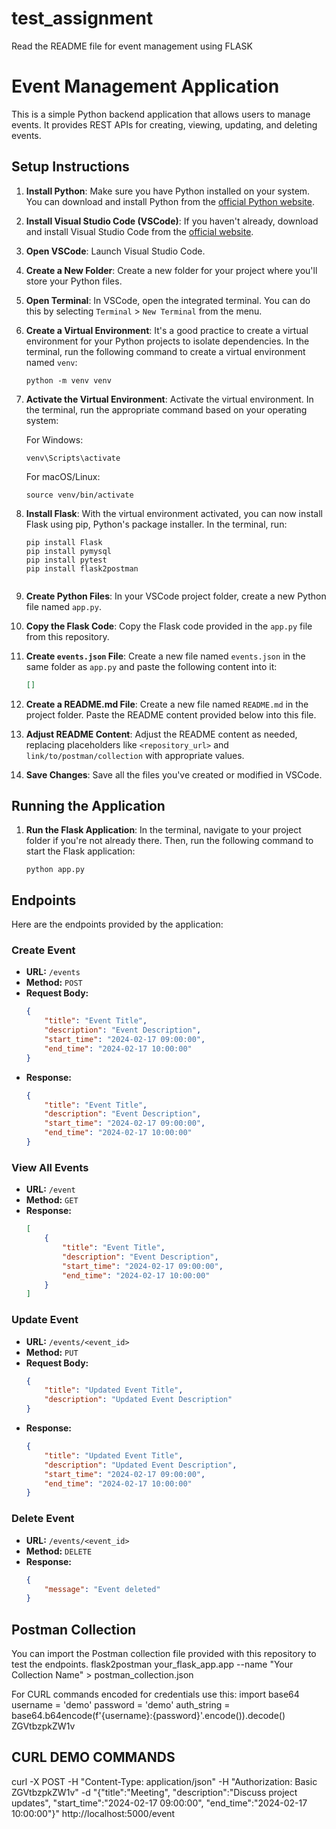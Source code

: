 # test_assignment
Read the README file for event management using FLASK

# Event Management Application

This is a simple Python backend application that allows users to manage events. It provides REST APIs for creating, viewing, updating, and deleting events.

## Setup Instructions

1. **Install Python**: Make sure you have Python installed on your system. You can download and install Python from the [official Python website](https://www.python.org/downloads/).

2. **Install Visual Studio Code (VSCode)**: If you haven't already, download and install Visual Studio Code from the [official website](https://code.visualstudio.com/).

3. **Open VSCode**: Launch Visual Studio Code.

4. **Create a New Folder**: Create a new folder for your project where you'll store your Python files.

5. **Open Terminal**: In VSCode, open the integrated terminal. You can do this by selecting `Terminal` > `New Terminal` from the menu.

6. **Create a Virtual Environment**: It's a good practice to create a virtual environment for your Python projects to isolate dependencies. In the terminal, run the following command to create a virtual environment named `venv`:

    ```
    python -m venv venv
    ```

7. **Activate the Virtual Environment**: Activate the virtual environment. In the terminal, run the appropriate command based on your operating system:

    For Windows:
    ```
    venv\Scripts\activate
    ```

    For macOS/Linux:
    ```
    source venv/bin/activate
    ```

8. **Install Flask**: With the virtual environment activated, you can now install Flask using pip, Python's package installer. In the terminal, run:

    ```
    pip install Flask
    pip install pymysql
    pip install pytest
    pip install flask2postman


    ```

9. **Create Python Files**: In your VSCode project folder, create a new Python file named `app.py`.

10. **Copy the Flask Code**: Copy the Flask code provided in the `app.py` file from this repository.

11. **Create `events.json` File**: Create a new file named `events.json` in the same folder as `app.py` and paste the following content into it:

    ```json
    []
    ```

12. **Create a README.md File**: Create a new file named `README.md` in the project folder. Paste the README content provided below into this file.

13. **Adjust README Content**: Adjust the README content as needed, replacing placeholders like `<repository_url>` and `link/to/postman/collection` with appropriate values.

14. **Save Changes**: Save all the files you've created or modified in VSCode.

## Running the Application

1. **Run the Flask Application**: In the terminal, navigate to your project folder if you're not already there. Then, run the following command to start the Flask application:

    ```
    python app.py
    ```

## Endpoints

Here are the endpoints provided by the application:

### Create Event

- **URL:** `/events`
- **Method:** `POST`
- **Request Body:**
    ```json
    {
        "title": "Event Title",
        "description": "Event Description",
        "start_time": "2024-02-17 09:00:00",
        "end_time": "2024-02-17 10:00:00"
    }
    ```
- **Response:**
    ```json
    {
        "title": "Event Title",
        "description": "Event Description",
        "start_time": "2024-02-17 09:00:00",
        "end_time": "2024-02-17 10:00:00"
    }
    ```

### View All Events

- **URL:** `/event`
- **Method:** `GET`
- **Response:**
    ```json
    [
        {
            "title": "Event Title",
            "description": "Event Description",
            "start_time": "2024-02-17 09:00:00",
            "end_time": "2024-02-17 10:00:00"
        }
    ]
    ```

### Update Event

- **URL:** `/events/<event_id>`
- **Method:** `PUT`
- **Request Body:**
    ```json
    {
        "title": "Updated Event Title",
        "description": "Updated Event Description"
    }
    ```
- **Response:**
    ```json
    {
        "title": "Updated Event Title",
        "description": "Updated Event Description",
        "start_time": "2024-02-17 09:00:00",
        "end_time": "2024-02-17 10:00:00"
    }
    ```

### Delete Event

- **URL:** `/events/<event_id>`
- **Method:** `DELETE`
- **Response:**
    ```json
    {
        "message": "Event deleted"
    }
    ```

## Postman Collection

You can import the Postman collection file provided with this repository to test the endpoints.
flask2postman your_flask_app.app --name "Your Collection Name" > postman_collection.json

For CURL commands encoded for credentials use this:
import base64
username = 'demo'
password = 'demo'
auth_string = base64.b64encode(f'{username}:{password}'.encode()).decode()
ZGVtbzpkZW1v


## CURL DEMO COMMANDS
curl -X POST -H "Content-Type: application/json" -H "Authorization: Basic ZGVtbzpkZW1v" -d "{\"title\":\"Meeting\", \"description\":\"Discuss project updates\", \"start_time\":\"2024-02-17 09:00:00\", \"end_time\":\"2024-02-17 10:00:00\"}" http://localhost:5000/event

